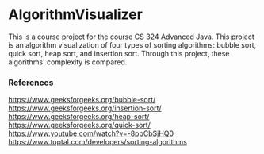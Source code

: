 # AlgorithmVisualizer

This is a course project for the course CS 324 Advanced Java. This project is an algorithm visualization of four types of sorting algorithms: bubble sort, quick sort, heap sort, and insertion sort. Through this project, these algorithms' complexity is compared.

### References
https://www.geeksforgeeks.org/bubble-sort/ \
https://www.geeksforgeeks.org/insertion-sort/
https://www.geeksforgeeks.org/heap-sort/
https://www.geeksforgeeks.org/quick-sort/
https://www.youtube.com/watch?v=-8ppCbSjHQ0
https://www.toptal.com/developers/sorting-algorithms
